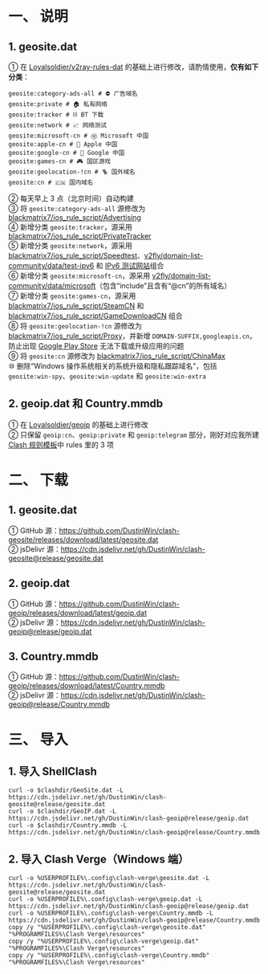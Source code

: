 # 一、 说明
## 1. geosite.dat
① 在 [Loyalsoldier/v2ray-rules-dat](https://github.com/Loyalsoldier/v2ray-rules-dat) 的基础上进行修改，请酌情使用，**仅有如下分类**：  
```
geosite:category-ads-all # ⛔️ 广告域名
geosite:private # 🏠 私有网络
geosite:tracker # ⛓️ BT 下载
geosite:network # 📈 网络测试
geosite:microsoft-cn # Ⓜ️ Microsoft 中国
geosite:apple-cn # 🍎 Apple 中国
geosite:google-cn # 🗽 Google 中国
geosite:games-cn # 🎮 国区游戏
geosite:geolocation-!cn # 🪜 国外域名
geosite:cn # 🇨🇳 国内域名
```
② 每天早上 3 点（北京时间）自动构建  
③ 将 `geosite:category-ads-all` 源修改为 [blackmatrix7/ios_rule_script/Advertising](https://github.com/blackmatrix7/ios_rule_script/tree/master/rule/Clash/Advertising)  
④ 新增分类 `geosite:tracker`，源采用 [blackmatrix7/ios_rule_script/PrivateTracker](https://github.com/blackmatrix7/ios_rule_script/tree/master/rule/Clash/PrivateTracker)  
⑤ 新增分类 `geosite:network`，源采用 [blackmatrix7/ios_rule_script/Speedtest](https://github.com/blackmatrix7/ios_rule_script/tree/master/rule/Clash/Speedtest)、[v2fly/domain-list-community/data/test-ipv6](https://github.com/v2fly/domain-list-community/blob/master/data/test-ipv6) 和 [IPv6 测试网站](https://github.com/DustinWin/clash-geosite/blob/master/Rule-Files/network.txt)组合  
⑥ 新增分类 `geosite:microsoft-cn`，源采用 [v2fly/domain-list-community/data/microsoft](https://github.com/v2fly/domain-list-community/blob/master/data/microsoft)（包含“include”且含有“@cn”的所有域名）  
⑦ 新增分类 `geosite:games-cn`，源采用 [blackmatrix7/ios_rule_script/SteamCN](https://github.com/blackmatrix7/ios_rule_script/tree/master/rule/Clash/SteamCN) 和 [blackmatrix7/ios_rule_script/GameDownloadCN](https://github.com/blackmatrix7/ios_rule_script/tree/master/rule/Clash/Game/GameDownloadCN) 组合  
⑧ 将 `geosite:geolocation-!cn` 源修改为 [blackmatrix7/ios_rule_script/Proxy](https://github.com/blackmatrix7/ios_rule_script/tree/master/rule/Clash/Proxy)，并新增 `DOMAIN-SUFFIX,googleapis.cn`，防止出现 [Google Play Store](https://play.google.com/store) 无法下载或升级应用的问题  
⑨ 将 `geosite:cn` 源修改为 [blackmatrix7/ios_rule_script/ChinaMax](https://github.com/blackmatrix7/ios_rule_script/tree/master/rule/Clash/ChinaMax)  
⑩ 删除“Windows 操作系统相关的系统升级和隐私跟踪域名”，包括 `geosite:win-spy`、`geosite:win-update` 和 `geosite:win-extra`
## 2. geoip.dat 和 Country.mmdb
① 在 [Loyalsoldier/geoip](https://github.com/Loyalsoldier/geoip) 的基础上进行修改  
② 只保留 `geoip:cn`、`geoip:private` 和 `geoip:telegram` 部分，刚好对应我所建 [Clash 规则模板](https://github.com/DustinWin/Router-Plugins/tree/main/Rule-Templates)中 rules 里的 3 项
# 二、 下载
## 1. geosite.dat
① GitHub 源：https://github.com/DustinWin/clash-geosite/releases/download/latest/geosite.dat  
② jsDelivr 源：https://cdn.jsdelivr.net/gh/DustinWin/clash-geosite@release/geosite.dat
## 2. geoip.dat
① GitHub 源：https://github.com/DustinWin/clash-geoip/releases/download/latest/geoip.dat  
② jsDelivr 源：https://cdn.jsdelivr.net/gh/DustinWin/clash-geoip@release/geoip.dat
## 3. Country.mmdb
① GitHub 源：https://github.com/DustinWin/clash-geoip/releases/download/latest/Country.mmdb  
② jsDelivr 源：https://cdn.jsdelivr.net/gh/DustinWin/clash-geoip@release/Country.mmdb
# 三、 导入
## 1. 导入 ShellClash
```
curl -o $clashdir/GeoSite.dat -L https://cdn.jsdelivr.net/gh/DustinWin/clash-geosite@release/geosite.dat
curl -o $clashdir/GeoIP.dat -L https://cdn.jsdelivr.net/gh/DustinWin/clash-geoip@release/geoip.dat
curl -o $clashdir/Country.mmdb -L https://cdn.jsdelivr.net/gh/DustinWin/clash-geoip@release/Country.mmdb
```
## 2. 导入 Clash Verge（Windows 端）
```
curl -o %USERPROFILE%\.config\clash-verge\geosite.dat -L https://cdn.jsdelivr.net/gh/DustinWin/clash-geosite@release/geosite.dat
curl -o %USERPROFILE%\.config\clash-verge\geoip.dat -L https://cdn.jsdelivr.net/gh/DustinWin/clash-geoip@release/geoip.dat
curl -o %USERPROFILE%\.config\clash-verge\Country.mmdb -L https://cdn.jsdelivr.net/gh/DustinWin/clash-geoip@release/Country.mmdb
copy /y "%USERPROFILE%\.config\clash-verge\geosite.dat" "%PROGRAMFILES%\Clash Verge\resources"
copy /y "%USERPROFILE%\.config\clash-verge\geoip.dat" "%PROGRAMFILES%\Clash Verge\resources"
copy /y "%USERPROFILE%\.config\clash-verge\Country.mmdb" "%PROGRAMFILES%\Clash Verge\resources"
```
